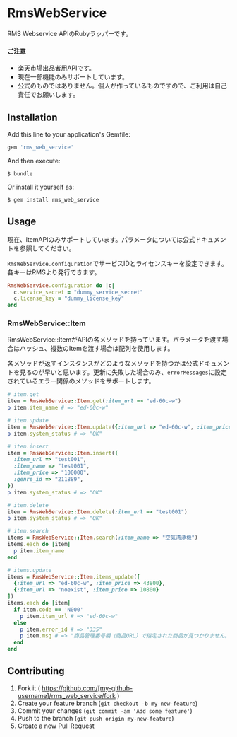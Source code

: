 # RmsWebService

RMS Webservice APIのRubyラッパーです。

#### ご注意

* 楽天市場出品者用APIです。
* 現在一部機能のみサポートしています。
* 公式のものではありません。個人が作っているものですので、ご利用は自己責任でお願いします。

## Installation

Add this line to your application's Gemfile:

```ruby
gem 'rms_web_service'
```

And then execute:

    $ bundle

Or install it yourself as:

    $ gem install rms_web_service

## Usage

現在、itemAPIのみサポートしています。パラメータについては公式ドキュメントを参照してください。

`RmsWebService.configuration`でサービスIDとライセンスキーを設定できます。各キーはRMSより発行できます。

```ruby
RmsWebService.configuration do |c|
  c.service_secret = "dummy_service_secret"
  c.license_key = "dummy_license_key"
end
```

### RmsWebService::Item

RmsWebService::ItemがAPIの各メソッドを持っています。パラメータを渡す場合はハッシュ、複数のItemを渡す場合は配列を使用します。

各メソッドが返すインスタンスがどのようなメソッドを持つかは公式ドキュメントを見るのが早いと思います。更新に失敗した場合のみ、`errorMessages`に設定されているエラー関係のメソッドをサポートします。

```ruby
# item.get
item = RmsWebService::Item.get(:item_url => "ed-60c-w")
p item.item_name # => "ed-60c-w"

# item.update
item = RmsWebService::Item.update({:item_url => "ed-60c-w", :item_price => 43800})
p item.system_status # => "OK"

# item.insert
item = RmsWebService::Item.insert({
  :item_url => "test001",
  :item_name => "test001",
  :item_price => "100000",
  :genre_id => "211889",
})
p item.system_status # => "OK"

# item.delete
item = RmsWebService::Item.delete(:item_url => "test001")
p item.system_status # => "OK"

# item.search
items = RmsWebService::Item.search(:item_name => "空気清浄機")
items.each do |item|
  p item.item_name
end

# items.update
items = RmsWebService::Item.items_update([
  {:item_url => "ed-60c-w", :item_price => 43800},
  {:item_url => "noexist", :item_price => 10800}
])
items.each do |item|
  if item.code == 'N000'
    p item.item_url # => "ed-60c-w" 
  else
    p item.error_id # => "335"
    p item.msg # => "商品管理番号欄（商品URL）で指定された商品が見つかりません。更新・変更、削除の場合は、存在する商品の商品管理番号（商品URL）をご指定ください。"
  end
end
```

## Contributing

1. Fork it ( https://github.com/[my-github-username]/rms_web_service/fork )
2. Create your feature branch (`git checkout -b my-new-feature`)
3. Commit your changes (`git commit -am 'Add some feature'`)
4. Push to the branch (`git push origin my-new-feature`)
5. Create a new Pull Request
